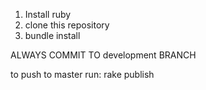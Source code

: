 1. Install ruby
2. clone this repository
3. bundle install

ALWAYS COMMIT TO development BRANCH

to push to master run:
rake publish
